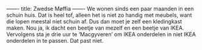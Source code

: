 ——-
title: Zwedse Møffia
——- 
We wonen sinds een paar maanden in een schuin huis. Dat is heel tof, alleen het is niet zo handig met meubels, want die lopen meestal niet schuin af. Dus dan moet je zelf een kledingkast maken. Nou ja, ik dacht een beetje van mezelf en een beetje van IKEA. Vervolgens sta je drie uur te ‘Macgyveren’ om IKEA onderdelen in niet IKEA onderdelen in te passen. Dat past niet.

